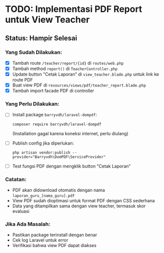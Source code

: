 # TODO: Implementasi PDF Report untuk View Teacher

## Status: Hampir Selesai

### Yang Sudah Dilakukan:
- [x] Tambah route `/teacher/report/{id}` di `routes/web.php`
- [x] Tambah method `report()` di `TeacherController.php`
- [x] Update button "Cetak Laporan" di `view_teacher.blade.php` untuk link ke route PDF
- [x] Buat view PDF di `resources/views/pdf/teacher_report.blade.php`
- [x] Tambah import facade PDF di controller

### Yang Perlu Dilakukan:
- [ ] Install package `barryvdh/laravel-dompdf`:
  ```
  composer require barryvdh/laravel-dompdf
  ```
  (Installation gagal karena koneksi internet, perlu diulang)

- [ ] Publish config jika diperlukan:
  ```
  php artisan vendor:publish --provider="Barryvdh\DomPDF\ServiceProvider"
  ```

- [ ] Test fungsi PDF dengan mengklik button "Cetak Laporan"

### Catatan:
- PDF akan didownload otomatis dengan nama `laporan_guru_[nama_guru].pdf`
- View PDF sudah dioptimasi untuk format PDF dengan CSS sederhana
- Data yang ditampilkan sama dengan view teacher, termasuk skor evaluasi

### Jika Ada Masalah:
- Pastikan package terinstall dengan benar
- Cek log Laravel untuk error
- Verifikasi bahwa view PDF dapat diakses
